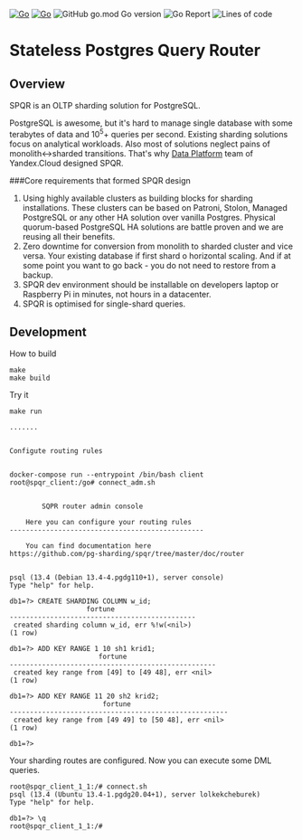 [![Go](https://github.com/pg-sharding/spqr/actions/workflows/build.yaml/badge.svg)](https://github.com/pg-sharding/spqr/actions/workflows/build.yaml)
[![Go](https://github.com/pg-sharding/spqr/actions/workflows/tests.yaml/badge.svg)](https://github.com/pg-sharding/spqr/actions/workflows/tests.yaml)
![GitHub go.mod Go version](https://img.shields.io/github/go-mod/go-version/pg-sharding/spqr)
![Go Report](https://goreportcard.com/badge/github.com/pg-sharding/spqr)
![Lines of code](https://img.shields.io/tokei/lines/github/pg-sharding/spqr)

# Stateless Postgres Query Router

## Overview
SPQR is an OLTP sharding solution for PostgreSQL.

PostgreSQL is awesome, but it's hard to manage single database with some terabytes of data and 10<sup>5</sup>+ queries per second. Existing sharding solutions focus on analytical workloads. Also most of solutions neglect pains of monolith<->sharded transitions. That's why [Data Platform](https://cloud.yandex.com/en-ru/services#data-platform) team of Yandex.Cloud designed SPQR.

###Core requirements that formed SPQR design
1. Using highly available clusters as building blocks for sharding installations. These clusters can be based on Patroni, Stolon, Managed PostgreSQL or any other HA solution over vanilla Postgres. Physical quorum-based PostgreSQL HA solutions are battle proven and we are reusing all their benefits.
2. Zero downtime for conversion from monolith to sharded cluster and vice versa. Your existing database if first shard o horizontal scaling. And if at some point you want to go back - you do not need to restore from a backup.
3. SPQR dev environment should be installable on developers laptop or Raspberry Pi in minutes, not hours in a datacenter.
4. SPQR is optimised for single-shard queries.

## Development

How to build

```
make
make build
```

Try it

```
make run

.......


Configute routing rules


docker-compose run --entrypoint /bin/bash client
root@spqr_client:/go# connect_adm.sh


		SQPR router admin console

	Here you can configure your routing rules
------------------------------------------------

	You can find documentation here
https://github.com/pg-sharding/spqr/tree/master/doc/router


psql (13.4 (Debian 13.4-4.pgdg110+1), server console)
Type "help" for help.

db1=?> CREATE SHARDING COLUMN w_id;
                   fortune
----------------------------------------------
 created sharding column w_id, err %!w(<nil>)
(1 row)

db1=?> ADD KEY RANGE 1 10 sh1 krid1;
                      fortune
---------------------------------------------------
 created key range from [49] to [49 48], err <nil>
(1 row)

db1=?> ADD KEY RANGE 11 20 sh2 krid2;
                       fortune
------------------------------------------------------
 created key range from [49 49] to [50 48], err <nil>
(1 row)

db1=?>

```

Your sharding routes are configured. Now you can execute some DML queries.

```
root@spqr_client_1_1:/# connect.sh
psql (13.4 (Ubuntu 13.4-1.pgdg20.04+1), server lolkekcheburek)
Type "help" for help.

db1=?> \q
root@spqr_client_1_1:/#
```
